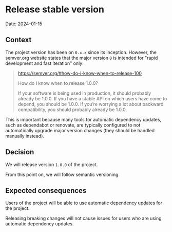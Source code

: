 # Release stable version

Date: 2024-01-15

## Context

The project version has been on `0.x.x` since its inception. However, the semver.org website states that the major version `0` is intended for "rapid development and fast iteration" only:

> https://semver.org/#how-do-i-know-when-to-release-100
>
> How do I know when to release 1.0.0?
>
> If your software is being used in production, it should probably already be 1.0.0. If you have a stable API on which users have come to depend, you should be 1.0.0. If you’re worrying a lot about backward compatibility, you should probably already be 1.0.0.

This is important because many tools for automatic dependency updates, such as dependabot or renovate, are typically configured to not automatically upgrade major version changes (they should be handled manually instead).

## Decision

We will release version `1.0.0` of the project.

From this point on, we will follow semantic versioning.

## Expected consequences

Users of the project will be able to use automatic dependency updates for the project.

Releasing breaking changes will not cause issues for users who are using automatic dependency updates.
